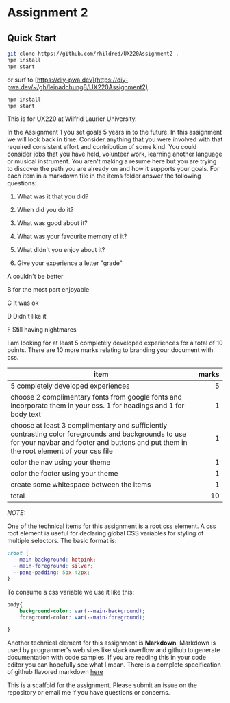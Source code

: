# Assignment 2

## Quick Start

```bash
git clone https://github.com/rhildred/UX220Assignment2 .
npm install
npm start
```

or surf to [https://diy-pwa.dev](https://diy-pwa.dev/~/gh/leinadchung8/UX220Assignment2). 

```bash
npm install
npm start
```

This is for UX220 at Wilfrid Laurier University. 

In the Assignment 1 you set goals 5 years in to the future. In this assignment we will look back in time. Consider anything that you were involved with that required consistent effort and contribution of some kind. You could consider jobs that you have held, volunteer work, learning another language or musical instrument. You aren't making a resume here but you are trying to discover the path you are already on and how it supports your goals. For each item in a markdown file in the items folder answer the following questions:

1. What was it that you did?

2. When did you do it?

3. What was good about it?

4. What was your favourite memory of it?

5. What didn't you enjoy about it?

6. Give your experience a letter "grade"

A	couldn't be better

B	for the most part enjoyable

C	It was ok

D	Didn't like it

F	Still having nightmares

I am looking for at least 5 completely developed experiences for a total of 10 points. There are 10 more marks relating to branding your document with css.

| item | marks |
|---|---:
| 5 completely developed experiences | 5 |
| choose 2 complimentary fonts from google fonts and incorporate them in your css. 1 for headings and 1 for body text | 1 |
| choose at least 3 complimentary and sufficiently contrasting color foregrounds and backgrounds to use for your navbar and footer and buttons and put them in the root element of your css file | 1 |
| color the nav using your theme | 1 |
| color the footer using your theme | 1 |
| create some whitespace between the items | 1 |
| total | 10 |

*NOTE:*

One of the technical items for this assignment is a root css element. A css root element ia useful for declaring global CSS variables for styling of multiple selectors. 
The basic format is:

```css
:root {
  --main-background: hotpink;
  --main-foreground: silver;
  --pane-padding: 5px 42px;
}

```

To consume a css variable we use it like this:

```css
body{
    background-color: var(--main-background);
    foreground-color: var(--main-foreground);

}
```

Another technical element for this assignment is **Markdown**. 
Markdown is used by programmer's web sites like stack overflow and github to generate documentation with code samples. 
If you are reading this in your code editor you can hopefully see what I mean. There is a complete specification of github flavored markdown [here](https://github.github.com/gfm/)

This is a scaffold for the assignment. Please submit an issue on the repository or email me if you have questions or concerns.
